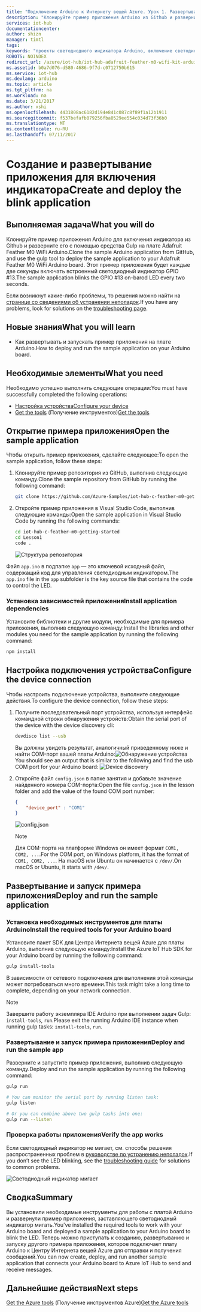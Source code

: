 ```yaml
---
title: "Подключение Arduino к Интернету вещей Azure. Урок 1. Развертывание приложения | Документация Майкрософт"
description: "Клонируйте пример приложения Arduino из Github и разверните его с помощью инструмента Gulp на плате Adafruit Feather M0 WiFi. Этот пример приложения включает и отключает GPIO"
services: iot-hub
documentationcenter: 
author: shizn
manager: timtl
tags: 
keywords: "проекты светодиодного индикатора Arduino, включение светодиодного индикатора Arduino, код включения индикатора Arduino, программа включения индикатора Arduino, пример включения индикатора Arduino"
ROBOTS: NOINDEX
redirect_url: /azure/iot-hub/iot-hub-adafruit-feather-m0-wifi-kit-arduino-get-started
ms.assetid: b0a7d076-d580-4686-9f7d-c0712750b615
ms.service: iot-hub
ms.devlang: arduino
ms.topic: article
ms.tgt_pltfrm: na
ms.workload: na
ms.date: 3/21/2017
ms.author: xshi
ms.openlocfilehash: 4431808ac6182d194e841c087c8f89f1a12b1911
ms.sourcegitcommit: f537befafb079256fba0529ee554c034d73f36b0
ms.translationtype: MT
ms.contentlocale: ru-RU
ms.lasthandoff: 07/11/2017
---
```

# <a name="create-and-deploy-the-blink-application"></a><span data-ttu-id="251b4-105">Создание и развертывание приложения для включения индикатора</span><span class="sxs-lookup"><span data-stu-id="251b4-105">Create and deploy the blink application</span></span>
## <a name="what-you-will-do"></a><span data-ttu-id="251b4-106">Выполняемая задача</span><span class="sxs-lookup"><span data-stu-id="251b4-106">What you will do</span></span>
<span data-ttu-id="251b4-107">Клонируйте пример приложения Arduino для включения индикатора из Github и разверните его с помощью средства Gulp на плате Adafruit Feather M0 WiFi Arduino.</span><span class="sxs-lookup"><span data-stu-id="251b4-107">Clone the sample Arduino application from GitHub, and use the gulp tool to deploy the sample application to your Adafruit Feather M0 WiFi Arduino board.</span></span> <span data-ttu-id="251b4-108">Этот пример приложения будет каждые две секунды включать встроенный светодиодный индикатор GPIO #13.</span><span class="sxs-lookup"><span data-stu-id="251b4-108">The sample application blinks the GPIO #13 on-barod LED every two seconds.</span></span>

<span data-ttu-id="251b4-109">Если возникнут какие-либо проблемы, то решения можно найти на [странице со сведениями об устранении неполадок][troubleshooting-page].</span><span class="sxs-lookup"><span data-stu-id="251b4-109">If you have any problems, look for solutions on the [troubleshooting page][troubleshooting-page].</span></span>

## <a name="what-you-will-learn"></a><span data-ttu-id="251b4-110">Новые знания</span><span class="sxs-lookup"><span data-stu-id="251b4-110">What you will learn</span></span>
* <span data-ttu-id="251b4-111">Как развертывать и запускать пример приложения на плате Arduino.</span><span class="sxs-lookup"><span data-stu-id="251b4-111">How to deploy and run the sample application on your Arduino board.</span></span>

## <a name="what-you-need"></a><span data-ttu-id="251b4-112">Необходимые элементы</span><span class="sxs-lookup"><span data-stu-id="251b4-112">What you need</span></span>
<span data-ttu-id="251b4-113">Необходимо успешно выполнить следующие операции:</span><span class="sxs-lookup"><span data-stu-id="251b4-113">You must have successfully completed the following operations:</span></span>

* <span data-ttu-id="251b4-114">[Настройка устройства][configure-your-device]</span><span class="sxs-lookup"><span data-stu-id="251b4-114">[Configure your device][configure-your-device]</span></span>
* <span data-ttu-id="251b4-115">[Get the tools][get-the-tools] (Получение инструментов)</span><span class="sxs-lookup"><span data-stu-id="251b4-115">[Get the tools][get-the-tools]</span></span>

## <a name="open-the-sample-application"></a><span data-ttu-id="251b4-116">Открытие примера приложения</span><span class="sxs-lookup"><span data-stu-id="251b4-116">Open the sample application</span></span>
<span data-ttu-id="251b4-117">Чтобы открыть пример приложения, сделайте следующее:</span><span class="sxs-lookup"><span data-stu-id="251b4-117">To open the sample application, follow these steps:</span></span>

1. <span data-ttu-id="251b4-118">Клонируйте пример репозитория из GitHub, выполнив следующую команду.</span><span class="sxs-lookup"><span data-stu-id="251b4-118">Clone the sample repository from GitHub by running the following command:</span></span>

   ```bash
   git clone https://github.com/Azure-Samples/iot-hub-c-feather-m0-getting-started.git
   ```
2. <span data-ttu-id="251b4-119">Откройте пример приложения в Visual Studio Code, выполнив следующие команды:</span><span class="sxs-lookup"><span data-stu-id="251b4-119">Open the sample application in Visual Studio Code by running the following commands:</span></span>

   ```bash
   cd iot-hub-c-feather-m0-getting-started
   cd Lesson1
   code .
   ```

   ![Структура репозитория][repo-structure]

<span data-ttu-id="251b4-121">Файл `app.ino` в подпапке `app` — это ключевой исходный файл, содержащий код для управления светодиодным индикатором.</span><span class="sxs-lookup"><span data-stu-id="251b4-121">The `app.ino` file in the `app` subfolder is the key source file that contains the code to control the LED.</span></span>

### <a name="install-application-dependencies"></a><span data-ttu-id="251b4-122">Установка зависимостей приложения</span><span class="sxs-lookup"><span data-stu-id="251b4-122">Install application dependencies</span></span>
<span data-ttu-id="251b4-123">Установите библиотеки и другие модули, необходимые для примера приложения, выполнив следующую команду:</span><span class="sxs-lookup"><span data-stu-id="251b4-123">Install the libraries and other modules you need for the sample application by running the following command:</span></span>

```bash
npm install
```

## <a name="configure-the-device-connection"></a><span data-ttu-id="251b4-124">Настройка подключения устройства</span><span class="sxs-lookup"><span data-stu-id="251b4-124">Configure the device connection</span></span>
<span data-ttu-id="251b4-125">Чтобы настроить подключение устройства, выполните следующие действия.</span><span class="sxs-lookup"><span data-stu-id="251b4-125">To configure the device connection, follow these steps:</span></span>

1. <span data-ttu-id="251b4-126">Получите последовательный порт устройства, используя интерфейс командной строки обнаружения устройств:</span><span class="sxs-lookup"><span data-stu-id="251b4-126">Obtain the serial port of the device with the device discovery cli:</span></span>

   ```bash
   devdisco list --usb
   ```

   <span data-ttu-id="251b4-127">Вы должны увидеть результат, аналогичный приведенному ниже и найти COM-порт вашей платы Arduino:![Обнаружение устройства][device-discovery]</span><span class="sxs-lookup"><span data-stu-id="251b4-127">You should see an output that is similar to the following and find the usb COM port for your Arduino board: ![Device discovery][device-discovery]</span></span>

2. <span data-ttu-id="251b4-128">Откройте файл `config.json` в папке занятия и добавьте значение найденного номера COM-порта:</span><span class="sxs-lookup"><span data-stu-id="251b4-128">Open the file `config.json` in the lesson folder and add the value of the found COM port number:</span></span>

   ```json
   {
       "device_port" : "COM1"
   }
   ```
   ![config.json][config-json]
   > [!NOTE]
   > <span data-ttu-id="251b4-130">Для COM-порта на платформе Windows он имеет формат `COM1, COM2, ...`.</span><span class="sxs-lookup"><span data-stu-id="251b4-130">For the COM port, on Windows platform, it has the format of `COM1, COM2, ...`.</span></span> <span data-ttu-id="251b4-131">На macOS или Ubuntu он начинается с `/dev/`.</span><span class="sxs-lookup"><span data-stu-id="251b4-131">On macOS or Ubuntu, it starts with `/dev/`.</span></span>

## <a name="deploy-and-run-the-sample-application"></a><span data-ttu-id="251b4-132">Развертывание и запуск примера приложения</span><span class="sxs-lookup"><span data-stu-id="251b4-132">Deploy and run the sample application</span></span>
### <a name="install-the-required-tools-for-your-arduino-board"></a><span data-ttu-id="251b4-133">Установка необходимых инструментов для платы Arduino</span><span class="sxs-lookup"><span data-stu-id="251b4-133">Install the required tools for your Arduino board</span></span>

<span data-ttu-id="251b4-134">Установите пакет SDK для Центра Интернета вещей Azure для платы Arduino, выполнив следующую команду:</span><span class="sxs-lookup"><span data-stu-id="251b4-134">Install the Azure IoT Hub SDK for your Arduino board by running the following command:</span></span>

```bash
gulp install-tools
```

<span data-ttu-id="251b4-135">В зависимости от сетевого подключения для выполнения этой команды может потребоваться много времени.</span><span class="sxs-lookup"><span data-stu-id="251b4-135">This task might take a long time to complete, depending on your network connection.</span></span>

> [!NOTE]
> <span data-ttu-id="251b4-136">Завершите работу экземпляра IDE Arduino при выполнении задач Gulp: `install-tools`, `run`.</span><span class="sxs-lookup"><span data-stu-id="251b4-136">Please exit the running Arduino IDE instance when running gulp tasks: `install-tools`, `run`.</span></span>

### <a name="deploy-and-run-the-sample-app"></a><span data-ttu-id="251b4-137">Развертывание и запуск примера приложения</span><span class="sxs-lookup"><span data-stu-id="251b4-137">Deploy and run the sample app</span></span>
<span data-ttu-id="251b4-138">Разверните и запустите пример приложения, выполнив следующую команду.</span><span class="sxs-lookup"><span data-stu-id="251b4-138">Deploy and run the sample application by running the following command:</span></span>

```bash
gulp run

# You can monitor the serial port by running listen task:
gulp listen

# Or you can combine above two gulp tasks into one:
gulp run --listen
```

### <a name="verify-the-app-works"></a><span data-ttu-id="251b4-139">Проверка работы приложения</span><span class="sxs-lookup"><span data-stu-id="251b4-139">Verify the app works</span></span>
<span data-ttu-id="251b4-140">Если светодиодный индикатор не мигает, см. способы решения распространенных проблем в [руководстве по устранению неполадок][troubleshooting-page].</span><span class="sxs-lookup"><span data-stu-id="251b4-140">If you don’t see the LED blinking, see the [troubleshooting guide][troubleshooting-page] for solutions to common problems.</span></span>

![Светодиодный индикатор мигает][led-blinking]

## <a name="summary"></a><span data-ttu-id="251b4-142">Сводка</span><span class="sxs-lookup"><span data-stu-id="251b4-142">Summary</span></span>
<span data-ttu-id="251b4-143">Вы установили необходимые инструменты для работы с платой Arduino и развернули пример приложения, заставляющего светодиодный индикатор мигать.</span><span class="sxs-lookup"><span data-stu-id="251b4-143">You've installed the required tools to work with your Arduino board and deployed a sample application to your Arduino board to blink the LED.</span></span> <span data-ttu-id="251b4-144">Теперь можно приступать к созданию, развертыванию и запуску другого примера приложения, которое подключает плату Arduino к Центру Интернета вещей Azure для отправки и получения сообщений.</span><span class="sxs-lookup"><span data-stu-id="251b4-144">You can now create, deploy, and run another sample application that connects your Arduino board to Azure IoT Hub to send and receive messages.</span></span>

## <a name="next-steps"></a><span data-ttu-id="251b4-145">Дальнейшие действия</span><span class="sxs-lookup"><span data-stu-id="251b4-145">Next steps</span></span>
<span data-ttu-id="251b4-146">[Get the Azure tools][get-the-azure-tools] (Получение инструментов Azure)</span><span class="sxs-lookup"><span data-stu-id="251b4-146">[Get the Azure tools][get-the-azure-tools]</span></span>

<!-- Images and links -->

[troubleshooting-page]: iot-hub-adafruit-feather-m0-wifi-kit-arduino-troubleshooting.md
[configure-your-device]: iot-hub-adafruit-feather-m0-wifi-kit-arduino-lesson1-configure-your-device.md
[get-the-tools]: iot-hub-adafruit-feather-m0-wifi-kit-arduino-lesson1-get-the-tools-win32.md
[repo-structure]: media/iot-hub-adafruit-feather-m0-wifi-lessons/lesson1/vscode-blink-arduino-mac.png
[device-discovery]: media/iot-hub-adafruit-feather-m0-wifi-lessons/lesson1/device_discovery.png
[config-json]: media/iot-hub-adafruit-feather-m0-wifi-lessons/lesson1/vscode-config-mac.png
[led-blinking]: media/iot-hub-adafruit-feather-m0-wifi-lessons/lesson1/led_blinking.png
[get-the-azure-tools]: iot-hub-adafruit-feather-m0-wifi-kit-arduino-lesson2-get-azure-tools-win32.md